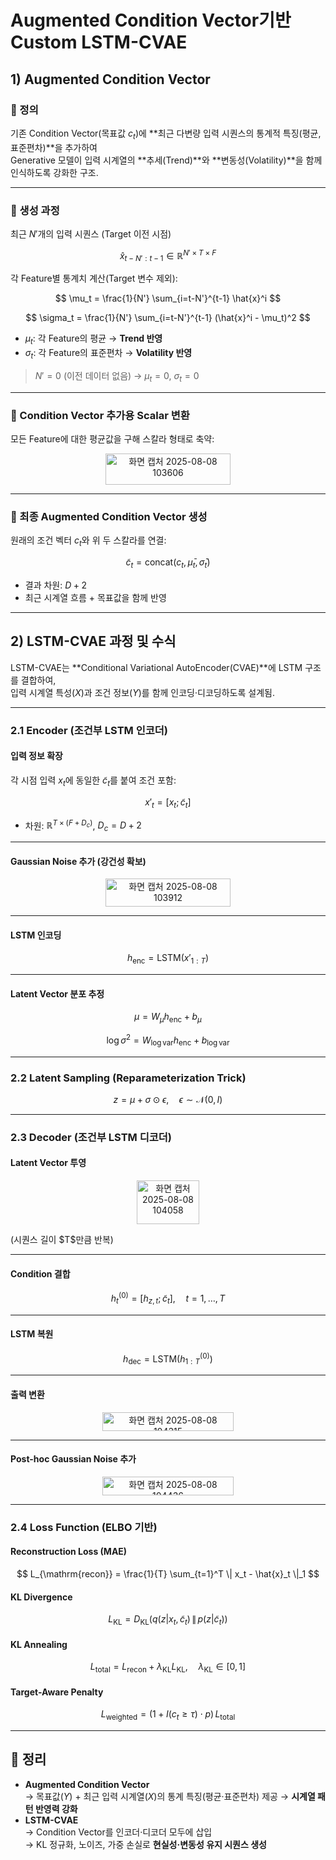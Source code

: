 # Augmented Condition Vector기반 Custom LSTM-CVAE

## 1) Augmented Condition Vector

### 📌 정의
기존 Condition Vector(목표값 $c_t$)에 **최근 다변량 입력 시퀀스의 통계적 특징(평균, 표준편차)**을 추가하여  
Generative 모델이 입력 시계열의 **추세(Trend)**와 **변동성(Volatility)**을 함께 인식하도록 강화한 구조.

---

### 🔹 생성 과정
최근 $N'$개의 입력 시퀀스 (Target 이전 시점)

$$
\hat{x}_{t-N':t-1} \in \mathbb{R}^{N' \times T \times F}
$$

각 Feature별 통계치 계산(Target 변수 제외):

$$
\mu_t = \frac{1}{N'} \sum_{i=t-N'}^{t-1} \hat{x}^i
$$

$$
\sigma_t = \frac{1}{N'} \sum_{i=t-N'}^{t-1} (\hat{x}^i - \mu_t)^2
$$

- $\mu_t$: 각 Feature의 평균 → **Trend 반영**  
- $\sigma_t$: 각 Feature의 표준편차 → **Volatility 반영**

> $N' = 0$ (이전 데이터 없음) → $\mu_t = 0$, $\sigma_t = 0$

---

### 🔹 Condition Vector 추가용 Scalar 변환
모든 Feature에 대한 평균값을 구해 스칼라 형태로 축약:

<p align="center">
  <img width="200" height="50" alt="화면 캡처 2025-08-08 103606"
       src="https://github.com/user-attachments/assets/8563cd1f-cb18-4a97-9783-9e5514c24b14" />
</p>


---

### 🔹 최종 Augmented Condition Vector 생성
원래의 조건 벡터 $c_t$와 위 두 스칼라를 연결:

$$
\tilde{c}_t = \mathrm{concat}(c_t, \bar{\mu}_t, \bar{\sigma}_t)
$$

- 결과 차원: $D + 2$  
- 최근 시계열 흐름 + 목표값을 함께 반영

---

## 2) LSTM-CVAE 과정 및 수식

LSTM-CVAE는 **Conditional Variational AutoEncoder(CVAE)**에 LSTM 구조를 결합하여,  
입력 시계열 특성($X$)과 조건 정보($Y$)를 함께 인코딩·디코딩하도록 설계됨.

---

### 2.1 Encoder (조건부 LSTM 인코더)

#### **입력 정보 확장**
각 시점 입력 $x_t$에 동일한 $\tilde{c}_t$를 붙여 조건 포함:

$$
x'_t = [x_t; \tilde{c}_t]
$$

- 차원: $\mathbb{R}^{T \times (F + D_c)}$, $D_c = D + 2$

---

#### **Gaussian Noise 추가 (강건성 확보)**
<p align="center">
<img width="200" height="45" alt="화면 캡처 2025-08-08 103912" src="https://github.com/user-attachments/assets/9156c24b-4f07-49eb-8d18-a26f219999c3" />
</p>

---

#### **LSTM 인코딩**
$$
h_{\mathrm{enc}} = \mathrm{LSTM}(x'_{1:T})
$$

---

#### **Latent Vector 분포 추정**
$$
\mu = W_\mu h_{\mathrm{enc}} + b_\mu
$$

$$
\log \sigma^2 = W_{\log\mathrm{var}} h_{\mathrm{enc}} + b_{\log\mathrm{var}}
$$

---

### 2.2 Latent Sampling (Reparameterization Trick)
$$
z = \mu + \sigma \odot \epsilon, \quad \epsilon \sim \mathcal{N}(0, I)
$$

---

### 2.3 Decoder (조건부 LSTM 디코더)

#### **Latent Vector 투영**
<p align="center">
<img width="100" height="70" alt="화면 캡처 2025-08-08 104058" src="https://github.com/user-attachments/assets/011f09ea-79a5-4c99-9844-b90874ad7dca" />
</p>
(시퀀스 길이 $T$만큼 반복)

---

#### **Condition 결합**
$$
h_t^{(0)} = [h_{z,t}; \tilde{c}_t], \quad t = 1, \dots, T
$$

---

#### **LSTM 복원**
$$
h_{\mathrm{dec}} = \mathrm{LSTM}(h_{1:T}^{(0)})
$$

---

#### **출력 변환**
<p align="center">
<img width="210" height="30" alt="화면 캡처 2025-08-08 104315" src="https://github.com/user-attachments/assets/d6937408-85fd-477a-b807-4810d397667c" />
</p>

---

#### **Post-hoc Gaussian Noise 추가**
<p align="center">
<img width="210" height="30" alt="화면 캡처 2025-08-08 104436" src="https://github.com/user-attachments/assets/96a9e602-1b72-42ee-b8b0-e0764b997078" />
</p>

---

### 2.4 Loss Function (ELBO 기반)

#### **Reconstruction Loss (MAE)**
$$
L_{\mathrm{recon}} = \frac{1}{T} \sum_{t=1}^T \| x_t - \hat{x}_t \|_1
$$

#### **KL Divergence**
$$
L_{\mathrm{KL}} = D_{\mathrm{KL}}\big(q(z|x_t, \tilde{c}_t) \,\|\, p(z|\tilde{c}_t)\big)
$$

#### **KL Annealing**
$$
L_{\mathrm{total}} = L_{\mathrm{recon}} + \lambda_{\mathrm{KL}} L_{\mathrm{KL}}, \quad \lambda_{\mathrm{KL}} \in [0,1]
$$

#### **Target-Aware Penalty**
$$
L_{\mathrm{weighted}} = \big(1 + I(c_t \ge \tau) \cdot p\big) \, L_{\mathrm{total}}
$$

---

## 📌 정리
- **Augmented Condition Vector**  
  → 목표값($Y$) + 최근 입력 시계열($X$)의 통계 특징(평균·표준편차) 제공 → **시계열 패턴 반영력 강화**
- **LSTM-CVAE**  
  → Condition Vector를 인코더·디코더 모두에 삽입  
  → KL 정규화, 노이즈, 가중 손실로 **현실성·변동성 유지 시퀀스 생성**

